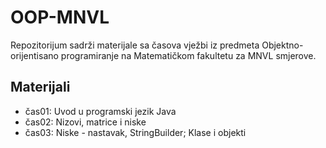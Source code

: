 # OOP-MNVL
Repozitorijum sadrži materijale sa časova vježbi iz predmeta Objektno-orijentisano programiranje na Matematičkom fakultetu za MNVL smjerove.

## Materijali
  - čas01: Uvod u programski jezik Java
  - čas02: Nizovi, matrice i niske
  - čas03: Niske - nastavak, StringBuilder; Klase i objekti

